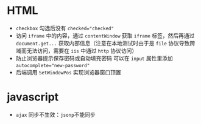 
# HTML

- `checkbox` 勾选后没有 `checked="checked"`
- 访问 `iframe` 中的内容，通过 `contentWindow` 获取 `iframe` 标签，然后再通过 `document.get...` 获取内部信息（注意在本地测试时由于是 `file` 协议导致跨域而无法访问，需要在 `iis` 中通过 `http` 协议访问）
- 防止浏览器提示保存密码或自动填充密码 可以在 `input` 属性里添加 `autocomplete="new-password"`
- 后端调用 `SetWindowPos` 实现浏览器窗口顶置

# javascript
- `ajax` 同步不生效：`jsonp`不能同步

